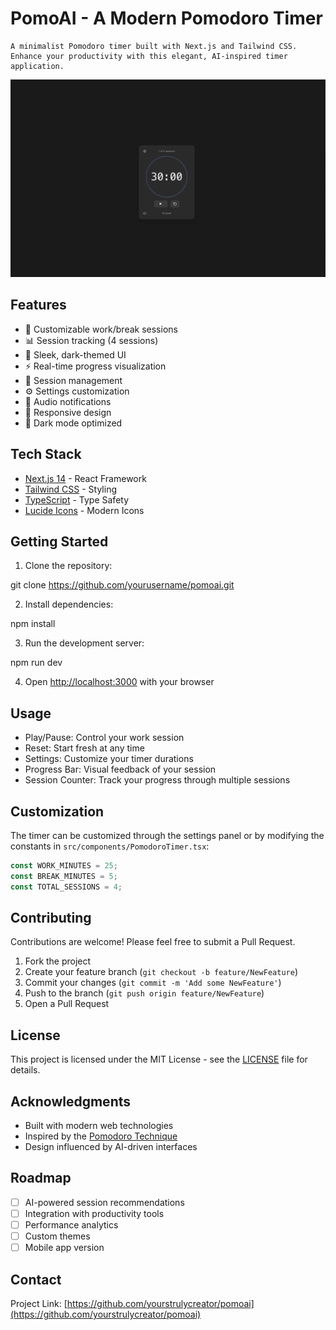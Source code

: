 # PomoAI - A Modern Pomodoro Timer

    A minimalist Pomodoro timer built with Next.js and Tailwind CSS. Enhance your productivity with this elegant, AI-inspired timer application.

![PomoAI Screenshot](screenshot.png)

## Features

- 🎯 Customizable work/break sessions
- 📊 Session tracking (4 sessions)
- 🎨 Sleek, dark-themed UI
- ⚡ Real-time progress visualization
- 🔄 Session management
- ⚙️ Settings customization
- 🔔 Audio notifications
- 📱 Responsive design
- 🌙 Dark mode optimized

## Tech Stack

- [Next.js 14](https://nextjs.org/) - React Framework
- [Tailwind CSS](https://tailwindcss.com/) - Styling
- [TypeScript](https://www.typescriptlang.org/) - Type Safety
- [Lucide Icons](https://lucide.dev/) - Modern Icons

## Getting Started

1. Clone the repository:

git clone https://github.com/yourusername/pomoai.git

2. Install dependencies:

npm install

3. Run the development server:

npm run dev

4. Open [http://localhost:3000](http://localhost:3000) with your browser

## Usage

- Play/Pause: Control your work session
- Reset: Start fresh at any time
- Settings: Customize your timer durations
- Progress Bar: Visual feedback of your session
- Session Counter: Track your progress through multiple sessions

## Customization

The timer can be customized through the settings panel or by modifying the constants in `src/components/PomodoroTimer.tsx`:

```typescript
const WORK_MINUTES = 25;
const BREAK_MINUTES = 5;
const TOTAL_SESSIONS = 4;
```

## Contributing

Contributions are welcome! Please feel free to submit a Pull Request.

1. Fork the project
2. Create your feature branch (`git checkout -b feature/NewFeature`)
3. Commit your changes (`git commit -m 'Add some NewFeature'`)
4. Push to the branch (`git push origin feature/NewFeature`)
5. Open a Pull Request

## License

This project is licensed under the MIT License - see the [LICENSE](LICENSE) file for details.

## Acknowledgments

- Built with modern web technologies
- Inspired by the [Pomodoro Technique](https://en.wikipedia.org/wiki/Pomodoro_Technique)
- Design influenced by AI-driven interfaces

## Roadmap

- [ ] AI-powered session recommendations
- [ ] Integration with productivity tools
- [ ] Performance analytics
- [ ] Custom themes
- [ ] Mobile app version

## Contact

Project Link: [https://github.com/yourstrulycreator/pomoai](https://github.com/yourstrulycreator/pomoai)

